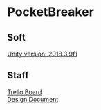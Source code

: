 # PocketBreaker
## Soft
[Unity version: 2018.3.9f1](https://unity3d.com/get-unity/download/archive)
## Staff
[Trello Board](https://trello.com/b/rW9fzJKp/pocketbreaker)  
[Design Document](https://docs.google.com/document/d/10c_sF5L9mo9AFfQ1Rj4U4aXzu0FAOIEOLIKM1nU0pkI/edit#heading=h.ch7k6k8hi4ma)
